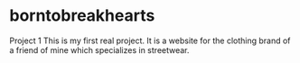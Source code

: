 # borntobreakhearts
Project 1
This is my first real project.
It is a website for the clothing brand of a friend of mine
 which specializes in streetwear.